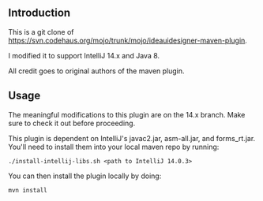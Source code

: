 Introduction
-----------

This is a git clone of https://svn.codehaus.org/mojo/trunk/mojo/ideauidesigner-maven-plugin.

I modified it to support IntelliJ 14.x and Java 8.

All credit goes to original authors of the maven plugin.

Usage
-----

The meaningful modifications to this plugin are on the 14.x branch. Make sure to check it out before proceeding.

This plugin is dependent on IntelliJ's javac2.jar, asm-all.jar, and forms_rt.jar. You'll need to install them into your local maven repo by running:

    ./install-intellij-libs.sh <path to IntelliJ 14.0.3>

You can then install the plugin locally by doing:

    mvn install

